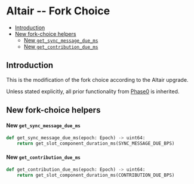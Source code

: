 # Altair -- Fork Choice

<!-- mdformat-toc start --slug=github --no-anchors --maxlevel=6 --minlevel=2 -->

- [Introduction](#introduction)
- [New fork-choice helpers](#new-fork-choice-helpers)
  - [New `get_sync_message_due_ms`](#new-get_sync_message_due_ms)
  - [New `get_contribution_due_ms`](#new-get_contribution_due_ms)

<!-- mdformat-toc end -->

## Introduction

This is the modification of the fork choice according to the Altair upgrade.

Unless stated explicitly, all prior functionality from
[Phase0](../phase0/fork-choice.md) is inherited.

## New fork-choice helpers

#### New `get_sync_message_due_ms`

```python
def get_sync_message_due_ms(epoch: Epoch) -> uint64:
    return get_slot_component_duration_ms(SYNC_MESSAGE_DUE_BPS)
```

#### New `get_contribution_due_ms`

```python
def get_contribution_due_ms(epoch: Epoch) -> uint64:
    return get_slot_component_duration_ms(CONTRIBUTION_DUE_BPS)
```
